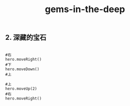 ﻿---
layout: default
title: gems-in-the-deep
---
## 2. 深藏的宝石
```

#右
hero.moveRight()
#下
hero.moveDown()
#上

#上
hero.moveUp(2)
#右
hero.moveRight()

```

